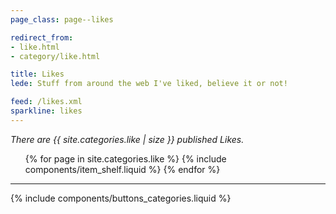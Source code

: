 ```yaml
---
page_class: page--likes

redirect_from:
- like.html
- category/like.html

title: Likes
lede: Stuff from around the web I've liked, believe it or not!

feed: /likes.xml
sparkline: likes
---
```


*There are {{ site.categories.like | size }} published Likes.*

<div class="h-feed" id="likes">
    <ol class="shelf" role="list">
        {% for page in site.categories.like %}
            {% include components/item_shelf.liquid %}
        {% endfor %}
    </ol>
</div>

--------

{% include components/buttons_categories.liquid %}
